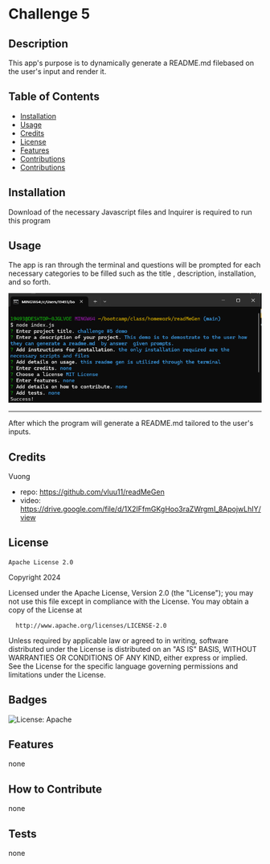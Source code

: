 # Challenge 5

## Description

This app's purpose is to dynamically generate a README.md filebased on the user's input and render it.

## Table of Contents

- [Installation](#installation)
- [Usage](#usage)
- [Credits](#credits)
- [License](#license)
- [Features](#features)
- [Contributions](#contribute)
- [Contributions](#tests)

## Installation

Download of the necessary Javascript files and Inquirer is required to run this program

## Usage

The app is ran through the terminal and questions will be prompted for each necessary categories to be filled such as the title , description, installation, and so forth. 

![terminalQuestions](./img/Screenshot%202024-09-25%20205429.png)
_______________________________________________________________________________________

After which the program will generate a README.md tailored to the user's inputs. 

## Credits 

Vuong 
  - repo: https://github.com/vluu11/readMeGen
  - video: https://drive.google.com/file/d/1X2IFfmGKgHoo3raZWrgmI_8ApojwLhIY/view

## License
    
    Apache License 2.0
Copyright 2024
  
  Licensed under the Apache License, Version 2.0 (the "License");
  you may not use this file except in compliance with the License.
  You may obtain a copy of the License at
  
      http://www.apache.org/licenses/LICENSE-2.0
  
  Unless required by applicable law or agreed to in writing, software
  distributed under the License is distributed on an "AS IS" BASIS,
  WITHOUT WARRANTIES OR CONDITIONS OF ANY KIND, either express or implied.
  See the License for the specific language governing permissions and
  limitations under the License.

## Badges

![License: Apache](https://img.shields.io/badge/License-Apache%202.0-blue.svg)

## Features

none

## How to Contribute

none

## Tests

none